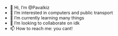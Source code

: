 - 👋 Hi, I’m @Pavalkiz
- 👀 I’m interested in computers and public transport
- 🌱 I’m currently learning many things
- 💞️ I’m looking to collaborate on idk
- 📫 How to reach me: you cant!

<!---
Pavalkiz/Pavalkiz is a ✨ special ✨ repository because its `README.md` (this file) appears on your GitHub profile.
You can click the Preview link to take a look at your changes.
--->
